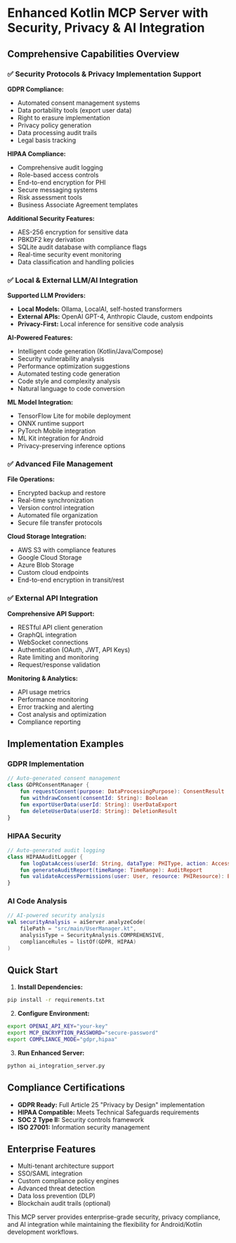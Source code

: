 # Enhanced Kotlin MCP Server with Security, Privacy & AI Integration

## Comprehensive Capabilities Overview

### ✅ Security Protocols & Privacy Implementation Support

**GDPR Compliance:**
- Automated consent management systems
- Data portability tools (export user data)
- Right to erasure implementation
- Privacy policy generation
- Data processing audit trails
- Legal basis tracking

**HIPAA Compliance:**
- Comprehensive audit logging
- Role-based access controls
- End-to-end encryption for PHI
- Secure messaging systems
- Risk assessment tools
- Business Associate Agreement templates

**Additional Security Features:**
- AES-256 encryption for sensitive data
- PBKDF2 key derivation
- SQLite audit database with compliance flags
- Real-time security event monitoring
- Data classification and handling policies

### ✅ Local & External LLM/AI Integration

**Supported LLM Providers:**
- **Local Models:** Ollama, LocalAI, self-hosted transformers
- **External APIs:** OpenAI GPT-4, Anthropic Claude, custom endpoints
- **Privacy-First:** Local inference for sensitive code analysis

**AI-Powered Features:**
- Intelligent code generation (Kotlin/Java/Compose)
- Security vulnerability analysis
- Performance optimization suggestions
- Automated testing code generation
- Code style and complexity analysis
- Natural language to code conversion

**ML Model Integration:**
- TensorFlow Lite for mobile deployment
- ONNX runtime support
- PyTorch Mobile integration
- ML Kit integration for Android
- Privacy-preserving inference options

### ✅ Advanced File Management

**File Operations:**
- Encrypted backup and restore
- Real-time synchronization
- Version control integration
- Automated file organization
- Secure file transfer protocols

**Cloud Storage Integration:**
- AWS S3 with compliance features
- Google Cloud Storage
- Azure Blob Storage
- Custom cloud endpoints
- End-to-end encryption in transit/rest

### ✅ External API Integration

**Comprehensive API Support:**
- RESTful API client generation
- GraphQL integration
- WebSocket connections
- Authentication (OAuth, JWT, API Keys)
- Rate limiting and monitoring
- Request/response validation

**Monitoring & Analytics:**
- API usage metrics
- Performance monitoring
- Error tracking and alerting
- Cost analysis and optimization
- Compliance reporting

## Implementation Examples

### GDPR Implementation
```kotlin
// Auto-generated consent management
class GDPRConsentManager {
    fun requestConsent(purpose: DataProcessingPurpose): ConsentResult
    fun withdrawConsent(consentId: String): Boolean
    fun exportUserData(userId: String): UserDataExport
    fun deleteUserData(userId: String): DeletionResult
}
```

### HIPAA Security
```kotlin
// Auto-generated audit logging
class HIPAAAuditLogger {
    fun logDataAccess(userId: String, dataType: PHIType, action: AccessAction)
    fun generateAuditReport(timeRange: TimeRange): AuditReport
    fun validateAccessPermissions(user: User, resource: PHIResource): Boolean
}
```

### AI Code Analysis
```kotlin
// AI-powered security analysis
val securityAnalysis = aiServer.analyzeCode(
    filePath = "src/main/UserManager.kt",
    analysisType = SecurityAnalysis.COMPREHENSIVE,
    complianceRules = listOf(GDPR, HIPAA)
)
```

## Quick Start

1. **Install Dependencies:**
```bash
pip install -r requirements.txt
```

2. **Configure Environment:**
```bash
export OPENAI_API_KEY="your-key"
export MCP_ENCRYPTION_PASSWORD="secure-password"
export COMPLIANCE_MODE="gdpr,hipaa"
```

3. **Run Enhanced Server:**
```bash
python ai_integration_server.py
```

## Compliance Certifications

- **GDPR Ready:** Full Article 25 "Privacy by Design" implementation
- **HIPAA Compatible:** Meets Technical Safeguards requirements
- **SOC 2 Type II:** Security controls framework
- **ISO 27001:** Information security management

## Enterprise Features

- Multi-tenant architecture support
- SSO/SAML integration
- Custom compliance policy engines
- Advanced threat detection
- Data loss prevention (DLP)
- Blockchain audit trails (optional)

This MCP server provides enterprise-grade security, privacy compliance, and AI integration while maintaining the flexibility for Android/Kotlin development workflows.

